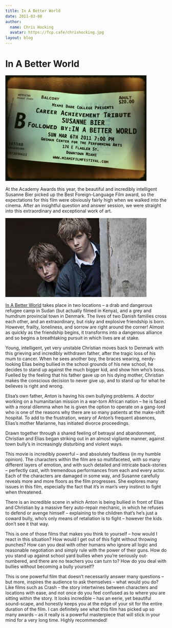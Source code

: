 ```yaml
---
title: In A Better World
date: 2011-03-08
author:
  name: Chris Hocking
  avatar: https://fcp.cafe/chrishocking.jpg
layout: blog
---
```

# In A Better World

![](/static/blog/2011-03-inabetterworld_ticket-441x329.jpg "inabetterworld_ticket")

At the Academy Awards this year, the beautiful and incredibly intelligent Susanne Bier picked up the Best Foreign-Language Film award, so the expectations for this film were obviously fairly high when we walked into the cinema. After an insightful question and answer session, we were straight into this extraordinary and exceptional work of art.

![](/static/blog/2011-03-inabetterworld_frame-441x246.jpg "inabetterworld_frame")

[In A Better World](http://www.imdb.com/title/tt1340107/ "IMDB") takes place in two locations – a drab and dangerous refugee camp in Sudan (but actually filmed in Kenya), and a grey and humdrum provincial town in Denmark. The lives of two Danish families cross each other, and an extraordinary, but risky and explosive friendship is born. However, frailty, loneliness, and sorrow are right around the corner! Almost as quickly as the friendship begins, it transforms into a dangerous alliance and so begins a breathtaking pursuit in which lives are at stake.

Young, intelligent, yet very unstable Christian moves back to Denmark with this grieving and incredibly withdrawn father, after the tragic loss of his mum to cancer. When he sees another boy, the braces wearing, nerdy-looking Elias being bullied in the school grounds of his new school, he decides to stand up against the much bigger kid, and show him who’s boss. Fuelled by the feeling that his father gave up on his dying mother, Christian makes the conscious decision to never give up, and to stand up for what he believes is right and wrong.

Elisa’s own father, Anton is having his own bullying problems. A doctor working on a humanitarian mission in a war-torn African nation – he is faced with a moral dilemma when he is given the option to operate on a gang-lord who is one of the reasons why there are so many patients at the make-shift hospital. To add to the frustration, weary of Anton’s frequent absences, Elias’s mother Marianne, has initiated divorce proceedings.

Drawn together through a shared feeling of betrayal and abandonment, Christian and Elias began striking out in an almost vigilante manner, against town bully’s in increasingly disturbing and violent ways.

This movie is incredibly powerful – and absolutely faultless (in my humble opinion). The characters within the film are so multifaceted, with so many different layers of emotion, and with such detailed and intricate back-stories – perfectly cast, with tremendous performances from each and every actor. Each of the characters are damaged in some way, and Susanne carefully reveals more and more floors as the film progresses. She explores many issues in this film, especially the fact that it’s in man’s very instinct to fight when threatened.

There is an incredible scene in which Anton is being bullied in front of Elias and Christian by a massive fiery auto-repair mechanic, in which he refuses to defend or avenge himself – explaining to the children that’s he’s just a coward bully, who’s only means of retaliation is to fight – however the kids don’t see it that way.

This is one of those films that makes you think to yourself – how would I react in this situation? How would I get out of this fight without throwing punches? How can you deal with other humans who ignore all logic and reasonable negotiation and simply rule with the power of their guns. How do you stand up against school yard bullies when you’re seriously out-numbered, and there are no teachers you can turn to? How do you deal with bullies without becoming a bully yourself?

This is one powerful film that doesn’t necessarily answer many questions – but more, inspires the audience to ask themselves – what would you do? Like films such as Crash – the story intertwines between characters and locations with ease, and not once do you feel confused as to where you are sitting within the story. It looks incredible – has an eerie, yet beautiful sound-scape, and honestly keeps you at the edge of your sit for the entire duration of the film. I can definitely see what this film has picked up so many awards – as it really is a powerful masterpiece that will stick in your mind for a very long time. Highly recommended!